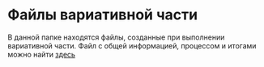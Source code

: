# Файлы вариативной части

В данной папке находятся файлы, созданные при выполнении вариативной части. Файл с общей информацией, процессом и итогами можно найти [здесь](project_practice/docs/second_part.md)
